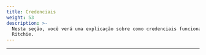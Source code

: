 ```yaml
---
title: Credenciais
weight: 53
description: >-
  Nesta seção, você verá uma explicação sobre como credenciais funcionam no
  Ritchie.
---
```


---
